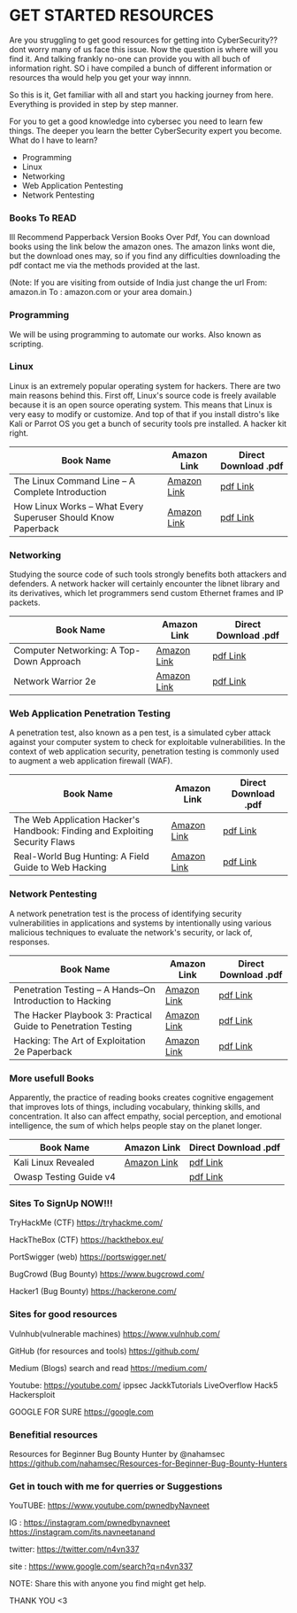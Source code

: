 # GET STARTED RESOURCES
Are you struggling to get good resources for getting into CyberSecurity??
dont worry many of us face this issue. Now the question is where will you find it.
And talking frankly no-one can provide you with all buch of information right.
SO i have compiled a bunch of different information or resources tha would help you get your way innnn.

So this is it, Get familiar with all and start you hacking journey from here.
Everything is provided in step by step manner.

For you to get a good knowledge into cybersec you need to learn few things. The deeper you learn the better CyberSecurity expert you become.
What do I have to learn?
- Programming
- Linux
- Networking
- Web Application Pentesting
- Network Pentesting

### Books To READ
Ill Recommend Papperback Version Books Over Pdf,
You can download books using the link below the amazon ones.
The amazon links wont die, but the download ones may, so if you find any difficulties downloading the pdf contact me via the methods provided at the last.

(Note: If you are visiting from outside of India just change the url
From: amazon.in
To  : amazon.com
or your area domain.)

### Programming
We will be using programming to automate our works. Also known as scripting.


### Linux
Linux is an extremely popular operating system for hackers. There are two main reasons behind this. First off, Linux's source code is freely available because it is an open source operating system. This means that Linux is very easy to modify or customize. And top of that if you install distro's like Kali or Parrot OS you get a bunch of security tools pre installed. A hacker kit right.

| Book Name | Amazon Link | Direct Download .pdf |
| --- | --- | --- |
| The Linux Command Line – A Complete Introduction | [Amazon Link](https://amzn.to/2ZvXvLC) | [pdf Link](https://wiki.lib.sun.ac.za/images/c/ca/TLCL-13.07.pdf) |
| How Linux Works – What Every Superuser Should Know Paperback | [Amazon Link](https://amzn.to/3c1AcOM) | [pdf Link](http://index-of.es/Varios-2/How%20Linux%20Works%20What%20Every%20Superuser%20Should%20Know.pdf) |

### Networking
Studying the source code of such tools strongly benefits both attackers and defenders. A network hacker will certainly encounter the libnet library and its derivatives, which let programmers send custom Ethernet frames and IP packets.

| Book Name | Amazon Link | Direct Download .pdf |
| --- | --- | --- |
| Computer Networking: A Top-Down Approach | [Amazon Link](https://amzn.to/2FgEnu9) | [pdf Link](https://eclass.teicrete.gr/modules/document/file.php/TP326/%CE%98%CE%B5%CF%89%CF%81%CE%AF%CE%B1%20(Lectures)/Computer_Networking_A_Top-Down_Approach.pdf) |
| Network Warrior 2e | [Amazon Link](https://amzn.to/33jSarK) | [pdf Link](https://doc.lagout.org/network/Network%20Warrior%2C%202nd%20Edition.pdf) |

### Web Application Penetration Testing
A penetration test, also known as a pen test, is a simulated cyber attack against your computer system to check for exploitable vulnerabilities. In the context of web application security, penetration testing is commonly used to augment a web application firewall (WAF).

| Book Name | Amazon Link | Direct Download .pdf |
| --- | --- | --- |
| The Web Application Hacker's Handbook: Finding and Exploiting Security Flaws | [Amazon Link](https://amzn.to/3irgpdL) | [pdf Link](http://index-of.es/EBooks/11_TheWeb%20Application%20Hackers%20Handbook.pdf) |
| Real-World Bug Hunting: A Field Guide to Web Hacking | [Amazon Link](https://amzn.to/2FpAa7n) | [pdf Link](http://www.si1ent.xyz/ziliao/Real-World-Bug-Hunting.pdf) |

### Network Pentesting
A network penetration test is the process of identifying security vulnerabilities in applications and systems by intentionally using various malicious techniques to evaluate the network's security, or lack of, responses.

| Book Name | Amazon Link | Direct Download .pdf |
| --- | --- | --- |
| Penetration Testing – A Hands–On Introduction to Hacking | [Amazon Link](https://amzn.to/32rWNRj) | [pdf Link](https://repo.zenk-security.com/Magazine%20E-book/Penetration%20Testing%20-%20A%20hands-on%20introduction%20to%20Hacking.pdf) |
| The Hacker Playbook 3: Practical Guide to Penetration Testing | [Amazon Link](https://amzn.to/3miGOgk) | [pdf Link](https://darkweblinks.org/files/Books/The%20Hacker%20Playbook%20-%20Practical%20Guide%20To%20Penetration%20Testing.pdf) |
| Hacking: The Art of Exploitation 2e Paperback | [Amazon Link](https://amzn.to/33oMKLZ) | [pdf Link](https://repo.zenk-security.com/Magazine%20E-book/Hacking-%20The%20Art%20of%20Exploitation%20(2nd%20ed.%202008)%20-%20Erickson.pdf) |

### More usefull Books
Apparently, the practice of reading books creates cognitive engagement that improves lots of things, including vocabulary, thinking skills, and concentration. It also can affect empathy, social perception, and emotional intelligence, the sum of which helps people stay on the planet longer.

| Book Name | Amazon Link | Direct Download .pdf |
| --- | --- | --- |
| Kali Linux Revealed | [Amazon Link](https://amzn.to/35uReU8) | [pdf Link](https://kali.training/downloads/Kali-Linux-Revealed-1st-edition.pdf) |
| Owasp Testing Guide v4 | | [pdf Link](https://owasp.org/www-project-web-security-testing-guide/assets/archive/OWASP_Testing_Guide_v4.pdf) |

### Sites To SignUp NOW!!!
TryHackMe (CTF)
https://tryhackme.com/

HackTheBox (CTF)
https://hackthebox.eu/

PortSwigger (web)
https://portswigger.net/

BugCrowd (Bug Bounty)
https://www.bugcrowd.com/

Hacker1 (Bug Bounty)
https://hackerone.com/

### Sites for good resources

Vulnhub(vulnerable machines)
https://www.vulnhub.com/

GitHub (for resources and tools)
https://github.com/

Medium (Blogs)
search and read
https://medium.com/

Youtube: https://youtube.com/
ippsec
	 JackkTutorials
	 LiveOverflow
	 Hack5
	 Hackersploit

GOOGLE FOR SURE
https://google.com

### Benefitial resources
Resources for Beginner Bug Bounty Hunter by @nahamsec
https://github.com/nahamsec/Resources-for-Beginner-Bug-Bounty-Hunters

### Get in touch with me for querries or Suggestions
YouTUBE: https://www.youtube.com/pwnedbyNavneet

IG     : https://instagram.com/pwnedbynavneet
https://instagram.com/its.navneetanand

twitter: https://twitter.com/n4vn337

site   : https://www.google.com/search?q=n4vn337


NOTE: Share this with anyone you find might get help.

THANK YOU <3
